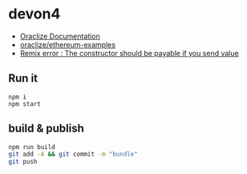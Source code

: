 # devon4

* [Oraclize Documentation](https://docs.oraclize.it/#ethereum-quick-start-simple-query)
* [oraclize/ethereum-examples](https://github.com/oraclize/ethereum-examples/)
* [Remix error : The constructor should be payable if you send value](https://ethereum.stackexchange.com/questions/35112/remix-error-the-constructor-should-be-payable-if-you-send-value?rq=1)

## Run it

```
npm i
npm start
```

## build & publish

```sh
npm run build
git add -A && git commit -m "bundle"
git push
```

